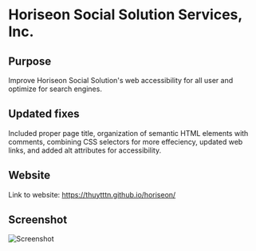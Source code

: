 # Horiseon Social Solution Services, Inc.

## Purpose
Improve Horiseon Social Solution's web accessibility for all user and optimize for search engines.

## Updated fixes
Included proper page title, organization of semantic HTML elements with comments, combining CSS selectors for more effeciency, updated web links, and added alt attributes for accessibility. 

## Website
Link to website:  https://thuytttn.github.io/horiseon/

## Screenshot
![Screenshot](./assets/images/horiseon-screenshot.png)



